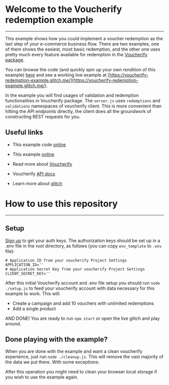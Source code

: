 # Welcome to the Voucherify redemption example
---

This example shows how you could implement a voucher redemption as the last step of your e-commerce business flow. There are two examples, one of them shows the easiest, most basic redemption, and the other one uses pretty much every feature available for redemption in the [Voucherify package](https://github.com/voucherifyio/voucherify-nodejs-sdk).

You can browse the code (and quickly spin up your own rendition of this example) [here](https://glitch.com/edit/#!/voucherify-redemption-example) and see a working live example at [https://voucherify-redemption-example.glitch.me/](https://voucherify-redemption-example.glitch.me/).

In the example you will find usages of validation and redemption functionalities in Voucherify package. The `server.js` uses `redemptions` and `validations` namespaces of voucherify client. This is more convenient than hitting the API endpoints directly, the client does all the groundwork of constructing REST requests for you.

## Useful links

- This example code [online](https://glitch.com/edit/#!/voucherify-redemption-example)
- This example [online](https://glitch.com/edit/#!/voucherify-redemption-example)

- Read more about [Voucherify](https://voucherify.io) 
- Voucherify [API docs](https://docs.voucherify.io)
- Learn more about [glitch](https://glitch.com/about/)

# How to use this repository

---

## Setup

[Sign up](http://app.voucherify.io/#/signup?plan=standard) to get your auth keys. The authorization keys should be set up in a .env file in the root directory, as follows (you can copy `env_template` to `.env` file):

```
# Application ID from your voucherify Project Settings
APPLICATION_ID=''
# Application Secret Key from your voucherify Project Settings
CLIENT_SECRET_KEY=''
```

After this initial Voucherify account and .env file setup you should run `node ./setup.js` to feed your voucherify account with data necessary for this example to work.
This will:
- Create a campaign and add 10 vouchers with unlimited redemptions
- Add a single product

AND DONE! You are ready to run `npm start` or open the live glitch and play around.

## Done playing with the example?

When you are done with the example and want a clean voucherify experience, just run `node ./cleanup.js`. This will remove the vast majority of the data we put there. With some exceptions:

After this operation you might need to clean your browser local storage if you wish to use the example again.